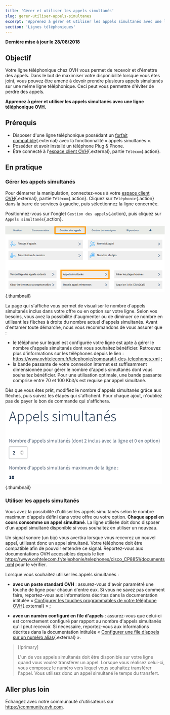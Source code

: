 ```yaml
---
title: 'Gérer et utiliser les appels simultanés'
slug: gerer-utiliser-appels-simultanes
excerpt: 'Apprenez à gérer et utiliser les appels simultanés avec une ligne téléphonique OVH'
section: 'Lignes téléphoniques'
---
```


**Dernière mise à jour le 28/08/2018**

## Objectif

Votre ligne téléphonique chez OVH vous permet de recevoir et d'émettre des appels. Dans le but de maximiser votre disponibilité lorsque vous êtes joint, vous pouvez être amené à devoir prendre plusieurs appels simultanés sur une même ligne téléphonique. Ceci peut vous permettre d'éviter de perdre des appels.

**Apprenez à gérer et utiliser les appels simultanés avec une ligne téléphonique OVH.**

## Prérequis

- Disposer d'une ligne téléphonique possédant un [forfait compatible](https://www.ovhtelecom.fr/telephonie/services_inclus/){.external} avec la fonctionnalité « appels simultanés ».
- Posséder et avoir installé un téléphone Plug & Phone.
- Être connecté à l'[espace client OVH](https://www.ovhtelecom.fr/manager/auth/?action=gotomanager){.external}, partie `Télécom`{.action}.

## En pratique

### Gérer les appels simultanés

Pour démarrer la manipulation, connectez-vous à votre [espace client OVH](https://www.ovhtelecom.fr/manager/auth/?action=gotomanager){.external}, partie `Télécom`{.action}. Cliquez sur `Téléphonie`{.action} dans la barre de services à gauche, puis sélectionnez la ligne concernée.

Positionnez-vous sur l'onglet `Gestion des appels`{.action}, puis cliquez sur `Appels simultanés`{.action}.

![appels-simultanes](images/simultaneous-call-step1.png){.thumbnail}

La page qui s'affiche vous permet de visualiser le nombre d'appels simultanés inclus dans votre offre ou en option sur votre ligne. Selon vos besoins, vous avez la possibilité d'augmenter ou de diminuer ce nombre en utilisant les flèches à droite du nombre actuel d'appels simultanés. Avant d'entamer toute démarche, nous vous recommandons de vous assurer que :

- le téléphone sur lequel est configurée votre ligne est apte à gérer le nombre d'appels simultanés dont vous souhaitez bénéficier. Retrouvez plus d'informations sur les téléphones depuis le lien : <https://www.ovhtelecom.fr/telephonie/comparatif-des-telephones.xml> ;
- la bande passante de votre connexion internet est suffisamment dimensionnée pour gérer le nombre d'appels simultanés dont vous souhaitez bénéficier. Pour une utilisation optimale, une bande passante comprise entre 70 et 100 Kbit/s est requise par appel simultané.

Dès que vous êtes prêt, modifiez le nombre d'appels simultanés grâce aux flèches, puis suivez les étapes qui s'affichent. Pour chaque ajout, n'oubliez pas de payer le bon de commande qui s'affichera.

![appels-simultanes](images/simultaneous-call-step2.png){.thumbnail}

### Utiliser les appels simultanés

Vous avez la possibilité d'utiliser les appels simultanés selon le nombre maximum d'appels défini dans votre offre ou votre option. **Chaque appel en cours consomme un appel simultané**. La ligne utilisée doit donc disposer d'un appel simultané disponible si vous souhaitez en utiliser un nouveau. 

Un signal sonore (un bip) vous avertira lorsque vous recevrez un nouvel appel, utilisant donc un appel simultané. Votre téléphone doit être compatible afin de pouvoir entendre ce signal. Reportez-vous aux documentations OVH accessibles depuis le lien <https://www.ovhtelecom.fr/telephonie/telephones/cisco_CP8851/documents.xml> pour le vérifier.

Lorsque vous souhaitez utiliser les appels simultanés :

- **avec un poste standard OVH** : assurez-vous d'avoir paramétré une touche de ligne pour chacun d'entre eux. Si vous ne savez pas comment faire, reportez-vous aux informations décrites dans la documentation intitulée « [Configurer les touches programmables de votre téléphone OVH](https://docs.ovh.com/fr/voip/configurer-touches-programmables/){.external} » ;

- **avec un numéro configuré en file d'appels** : assurez-vous que celui-ci est correctement configuré par rapport au nombre d'appels simultanés qu'il peut recevoir. Si nécessaire, reportez-vous aux informations décrites dans la documentation intitulée « [Configurer une file d’appels sur un numéro alias](https://docs.ovh.com/fr/voip/les-files-d-appels/){.external} ».

> [!primary]
>
> L'un de vos appels simultanés doit être disponible sur votre ligne quand vous voulez transférer un appel. Lorsque vous réalisez celui-ci, vous composez le numéro vers lequel vous souhaitez transférer l'appel. Vous utilisez donc un appel simultané le temps du transfert.
> 

## Aller plus loin

Échangez avec notre communauté d'utilisateurs sur <https://community.ovh.com>.